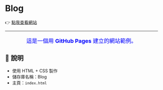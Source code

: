 # Blog

👉 [點我查看網站](https://joseph-yen108.github.io/Blog/index)

<hr>

<p align="center" style="color:blue; font-size:18px;">
  這是一個用 <strong>GitHub Pages</strong> 建立的網站範例。
</p>

## 📝 說明
- 使用 HTML + CSS 製作
- 儲存庫名稱：Blog
- 主頁：`index.html`

